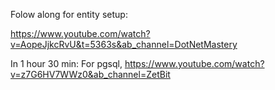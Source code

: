 
Folow along for entity setup:

https://www.youtube.com/watch?v=AopeJjkcRvU&t=5363s&ab_channel=DotNetMastery

In 1 hour 30 min:
For pgsql, https://www.youtube.com/watch?v=z7G6HV7WWz0&ab_channel=ZetBit